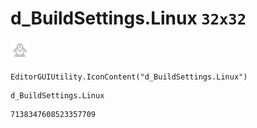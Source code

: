 # d_BuildSettings.Linux `32x32`
<img src="/img/d_BuildSettings.Linux.png" width=32 height=32>

``` CSharp
EditorGUIUtility.IconContent("d_BuildSettings.Linux")
```
```
d_BuildSettings.Linux
```
```
7138347608523357709
```
